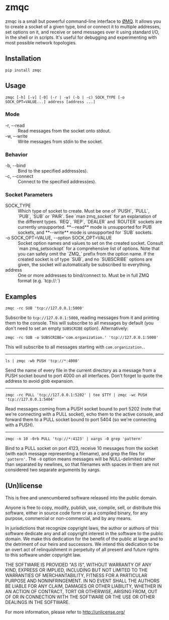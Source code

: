# zmqc

zmqc is a small but powerful command-line interface to [ØMQ][zmq]. It allows
you to create a socket of a given type, bind or connect it to multiple
addresses, set options on it, and receive or send messages over it using
standard I/O, in the shell or in scripts. It's useful for debugging and
experimenting with most possible network topologies.

  [zmq]: http://www.zeromq.org/

## Installation

    pip install zmqc


## Usage

    zmqc [-h] [-v] [-0] (-r | -w) (-b | -c) SOCK_TYPE [-o SOCK_OPT=VALUE...] address [address ...]


### Mode

<dl>
  <dt>-r, --read</dt>
    <dd>Read messages from the socket onto stdout.</dd>

  <dt>-w, --write</dt>
    <dd>Write messages from stdin to the socket.</dd>
</dl>


### Behavior

<dl>
  <dt>-b, --bind</dt>
    <dd>Bind to the specified address(es).</dd>
  <dt>-c, --connect</dt>
    <dd>Connect to the specified address(es).</dd>
</dl>


### Socket Parameters

<dl>
  <dt>SOCK_TYPE</dt>
  <dd>
    Which type of socket to create. Must be one of `PUSH`, `PULL`, `PUB`, `SUB`
    or `PAIR`. See `man zmq_socket` for an explanation of the different types.
    `REQ`, `REP`, `DEALER` and `ROUTER` sockets are currently unsupported.
    **--read** mode is unsupported for PUB sockets, and **--write** mode is
    unsupported for `SUB` sockets.
  </dd>
  <dt>-o SOCK_OPT=VALUE, --option SOCK_OPT=VALUE</dt>
  <dd>
    Socket option names and values to set on the created socket. Consult `man
    zmq_setsockopt` for a comprehensive list of options. Note that you can
    safely omit the `ZMQ_` prefix from the option name. If the created socket
    is of type `SUB`, and no `SUBSCRIBE` options are given, the socket will
    automatically be subscribed to everything.
  </dd>
  <dt>address</dt>
  <dd>
    One or more addresses to bind/connect to. Must be in full ZMQ format (e.g.
    `tcp://<host>:<port>`)
  </dd>
</dt>


## Examples

    zmqc -rc SUB 'tcp://127.0.0.1:5000'

Subscribe to `tcp://127.0.0.1:5000`, reading messages from it and printing them
to the console. This will subscribe to all messages by default (you don't need
to set an empty `SUBSCRIBE` option). Alternatively:

    zmqc -rc SUB -o SUBSCRIBE='com.organization.' 'tcp://127.0.0.1:5000'

This will subscribe to all messages starting with `com.organization.`.

* * * *

    ls | zmqc -wb PUSH 'tcp://*:4000'

Send the name of every file in the current directory as a message from a PUSH
socket bound to port 4000 on all interfaces. Don't forget to quote the address
to avoid glob expansion.

* * * *

    zmqc -rc PULL 'tcp://127.0.0.1:5202' | tee $TTY | zmqc -wc PUSH 'tcp://127.0.0.1:5404'

Read messages coming from a PUSH socket bound to port 5202 (note that we're
connecting with a PULL socket), echo them to the active console, and forward
them to a PULL socket bound to port 5404 (so we're connecting with a PUSH).

* * * *

    zmqc -n 10 -0rb PULL 'tcp://*:4123' | xargs -0 grep 'pattern'

Bind to a PULL socket on port 4123, receive 10 messages from the socket
(with each message representing a filename), and grep the files for
`'pattern'`. The `-0` option means messages will be NULL-delimited rather
than separated by newlines, so that filenames with spaces in them are not
considered two separate arguments by xargs.


## (Un)license

This is free and unencumbered software released into the public domain.

Anyone is free to copy, modify, publish, use, compile, sell, or distribute this
software, either in source code form or as a compiled binary, for any purpose,
commercial or non-commercial, and by any means.

In jurisdictions that recognize copyright laws, the author or authors of this
software dedicate any and all copyright interest in the software to the public
domain. We make this dedication for the benefit of the public at large and to
the detriment of our heirs and successors. We intend this dedication to be an
overt act of relinquishment in perpetuity of all present and future rights to
this software under copyright law.

THE SOFTWARE IS PROVIDED "AS IS", WITHOUT WARRANTY OF ANY KIND, EXPRESS OR
IMPLIED, INCLUDING BUT NOT LIMITED TO THE WARRANTIES OF MERCHANTABILITY,
FITNESS FOR A PARTICULAR PURPOSE AND NONINFRINGEMENT.  IN NO EVENT SHALL THE
AUTHORS BE LIABLE FOR ANY CLAIM, DAMAGES OR OTHER LIABILITY, WHETHER IN AN
ACTION OF CONTRACT, TORT OR OTHERWISE, ARISING FROM, OUT OF OR IN CONNECTION
WITH THE SOFTWARE OR THE USE OR OTHER DEALINGS IN THE SOFTWARE.

For more information, please refer to <http://unlicense.org/>

